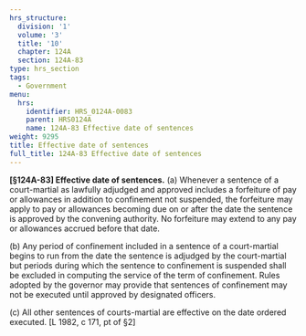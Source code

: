 ```yaml
---
hrs_structure:
  division: '1'
  volume: '3'
  title: '10'
  chapter: 124A
  section: 124A-83
type: hrs_section
tags:
  - Government
menu:
  hrs:
    identifier: HRS_0124A-0083
    parent: HRS0124A
    name: 124A-83 Effective date of sentences
weight: 9295
title: Effective date of sentences
full_title: 124A-83 Effective date of sentences
---
```

**[§124A-83] Effective date of sentences.** (a) Whenever a sentence of a court-martial as lawfully adjudged and approved includes a forfeiture of pay or allowances in addition to confinement not suspended, the forfeiture may apply to pay or allowances becoming due on or after the date the sentence is approved by the convening authority. No forfeiture may extend to any pay or allowances accrued before that date.

(b) Any period of confinement included in a sentence of a court-martial begins to run from the date the sentence is adjudged by the court-martial but periods during which the sentence to confinement is suspended shall be excluded in computing the service of the term of confinement. Rules adopted by the governor may provide that sentences of confinement may not be executed until approved by designated officers.

(c) All other sentences of courts-martial are effective on the date ordered executed. [L 1982, c 171, pt of §2]